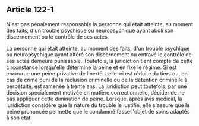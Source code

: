 Article 122-1
----
N'est pas pénalement responsable la personne qui était atteinte, au moment des
faits, d'un trouble psychique ou neuropsychique ayant aboli son discernement ou
le contrôle de ses actes.

La personne qui était atteinte, au moment des faits, d'un trouble psychique ou
neuropsychique ayant altéré son discernement ou entravé le contrôle de ses actes
demeure punissable. Toutefois, la juridiction tient compte de cette circonstance
lorsqu'elle détermine la peine et en fixe le régime. Si est encourue une peine
privative de liberté, celle-ci est réduite du tiers ou, en cas de crime puni de
la réclusion criminelle ou de la détention criminelle à perpétuité, est ramenée
à trente ans. La juridiction peut toutefois, par une décision spécialement
motivée en matière correctionnelle, décider de ne pas appliquer cette diminution
de peine. Lorsque, après avis médical, la juridiction considère que la nature du
trouble le justifie, elle s'assure que la peine prononcée permette que le
condamné fasse l'objet de soins adaptés à son état.
